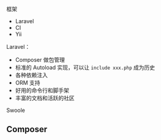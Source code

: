 

框架

* Laravel 
* CI
* Yii


Laravel：

* Composer 做包管理
* 标准的 Autoload 实现，可以让 `include xxx.php` 成为历史
* 各种依赖注入
* ORM 支持
* 好用的命令行和脚手架
* 丰富的文档和活跃的社区

Swoole

## Composer


